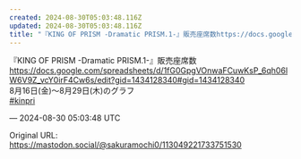 ```yaml
---
created: 2024-08-30T05:03:48.116Z
updated: 2024-08-30T05:03:48.116Z
title: "『KING OF PRISM -Dramatic PRISM.1-』販売座席数https://docs.google.com/spreadsheets/d/1f[...]"
---
```


<p>『KING OF PRISM -Dramatic PRISM.1-』販売座席数<br /><a href="https://docs.google.com/spreadsheets/d/1fG0GpgVOnwaFCuwKsP_6qh06lW6V9Z_vcY0irF4Cw6s/edit?gid=1434128340#gid=1434128340" target="_blank" rel="nofollow noopener noreferrer" translate="no"><span class="invisible">https://</span><span class="ellipsis">docs.google.com/spreadsheets/d</span><span class="invisible">/1fG0GpgVOnwaFCuwKsP_6qh06lW6V9Z_vcY0irF4Cw6s/edit?gid=1434128340#gid=1434128340</span></a><br />8月16日(金)〜8月29日(木)のグラフ<br /><a href="https://mastodon.social/tags/kinpri" class="mention hashtag" rel="tag">#<span>kinpri</span></a></p>

&mdash; 2024-08-30 05:03:48 UTC

Original URL: https://mastodon.social/@sakuramochi0/113049221733751530
